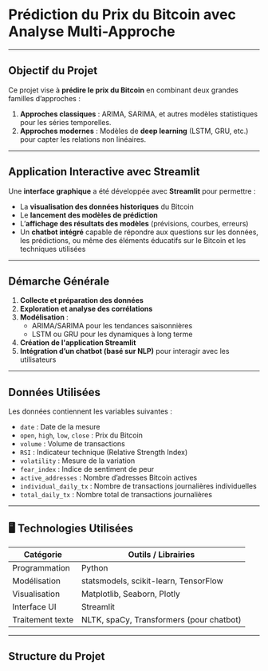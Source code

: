 # Prédiction du Prix du Bitcoin avec Analyse Multi-Approche

---

##  Objectif du Projet

Ce projet vise à **prédire le prix du Bitcoin** en combinant deux grandes familles d’approches :

1. **Approches classiques** : ARIMA, SARIMA, et autres modèles statistiques pour les séries temporelles.
2. **Approches modernes** : Modèles de **deep learning** (LSTM, GRU, etc.) pour capter les relations non linéaires.

---

## Application Interactive avec Streamlit

Une **interface graphique** a été développée avec **Streamlit** pour permettre :

- La **visualisation des données historiques** du Bitcoin
- Le **lancement des modèles de prédiction**
- L’**affichage des résultats des modèles** (prévisions, courbes, erreurs)
- Un **chatbot intégré** capable de répondre aux questions sur les données, les prédictions, ou même des éléments éducatifs sur le Bitcoin et les techniques utilisées

---

## Démarche Générale

1. **Collecte et préparation des données**
2. **Exploration et analyse des corrélations**
3. **Modélisation** :
   - ARIMA/SARIMA pour les tendances saisonnières
   - LSTM ou GRU pour les dynamiques à long terme
4. **Création de l'application Streamlit**
5. **Intégration d’un chatbot (basé sur NLP)** pour interagir avec les utilisateurs

---

## Données Utilisées

Les données contiennent les variables suivantes :

- `date` : Date de la mesure
- `open`, `high`, `low`, `close` : Prix du Bitcoin
- `volume` : Volume de transactions
- `RSI` : Indicateur technique (Relative Strength Index)
- `volatility` : Mesure de la variation
- `fear_index` : Indice de sentiment de peur
- `active_addresses` : Nombre d’adresses Bitcoin actives
- `individual_daily_tx` : Nombre de transactions journalières individuelles
- `total_daily_tx` : Nombre total de transactions journalières

---

## 🖥️ Technologies Utilisées

| Catégorie         | Outils / Librairies                      |
|------------------|------------------------------------------|
| Programmation    | Python                                   |
| Modélisation     | statsmodels, scikit-learn, TensorFlow    |
| Visualisation    | Matplotlib, Seaborn, Plotly              |
| Interface UI     | Streamlit                                |
| Traitement texte | NLTK, spaCy, Transformers (pour chatbot) |

---

##  Structure du Projet
